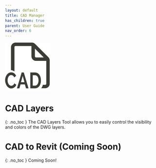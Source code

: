 ```yaml
---
layout: default
title: CAD Manager
has_children: true
parent: User Guide
nav_order: 6
---
```


![DiStem CAD Manager.](../../assets/images/CADManager/CAD-Manager-Icon_150x150.png)  


# CAD Layers
{: .no_toc }
The CAD Layers Tool allows you to easily control the visibility and colors of the DWG layers.

# CAD to Revit (Coming Soon)
{: .no_toc }
Coming Soon!